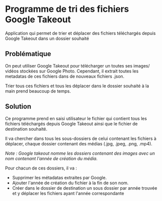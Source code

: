 # Programme de tri des fichiers Google Takeout
Application qui permet de trier et déplacer des fichiers téléchargés depuis Google Takeout dans un dossier souhaité

## Problématique
On peut utiliser Google Takeout pour télécharger un toutes ses images/ vidéos stockées sur Google Photo.
Cependant, il extrait toutes les metadatas de ces fichiers dans de nouveaux fichiers .json.

Trier tous ces fichiers et tous les déplacer dans le dossier souhaité à la main prend beaucoup de temps.

## Solution

Ce programme prend en saisi utilisateur le fichier qui contient tous les fichiers téléchargés depuis Google Takeout ainsi que le fichier de destination souhaité.

Il va chercher dans tous les sous-dossiers de celui contenant les fichiers à déplacer, chaque dossier contenant des médias (.jpg, .jpeg, .png, .mp4).

_Note : Google takeout nomme les dossiers contenant des images avec un nom contenant l'année de création du média._

Pour chacun de ces dossiers, il va : 
- Supprimer les métadatas extraites par Google.
- Ajouter l'année de création du fichier à la fin de son nom.
- Créer dans le dossier de destination un sous dossier par année trouvée et y déplacer les fichiers ayant l'année correspondante
